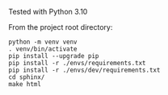 Tested with Python 3.10

From the project root directory:

```
python -m venv venv
. venv/bin/activate
pip install --upgrade pip
pip install -r ./envs/requirements.txt
pip install -r ./envs/dev/requirements.txt
cd sphinx/
make html
```
